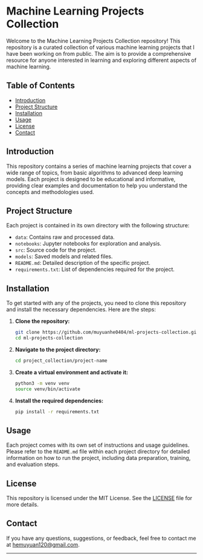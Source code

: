 # Machine Learning Projects Collection

Welcome to the Machine Learning Projects Collection repository! This repository is a curated collection of various machine learning projects that I have been working on from public. The aim is to provide a comprehensive resource for anyone interested in learning and exploring different aspects of machine learning.

## Table of Contents

- [Introduction](#introduction)
- [Project Structure](#project-structure)
- [Installation](#installation)
- [Usage](#usage)
- [License](#license)
- [Contact](#contact)

## Introduction

This repository contains a series of machine learning projects that cover a wide range of topics, from basic algorithms to advanced deep learning models. Each project is designed to be educational and informative, providing clear examples and documentation to help you understand the concepts and methodologies used.

## Project Structure

Each project is contained in its own directory with the following structure:

- `data`: Contains raw and processed data.
- `notebooks`: Jupyter notebooks for exploration and analysis.
- `src`: Source code for the project.
- `models`: Saved models and related files.
- `README.md`: Detailed description of the specific project.
- `requirements.txt`: List of dependencies required for the project.

## Installation

To get started with any of the projects, you need to clone this repository and install the necessary dependencies. Here are the steps:

1. **Clone the repository:**

    ```bash
    git clone https://github.com/muyuanhe0404/ml-projects-collection.git
    cd ml-projects-collection
    ```

2. **Navigate to the project directory:**

    ```bash
    cd project_collection/project-name
    ```

3. **Create a virtual environment and activate it:**

    ```bash
    python3 -m venv venv
    source venv/bin/activate
    ```

4. **Install the required dependencies:**

    ```bash
    pip install -r requirements.txt
    ```

## Usage

Each project comes with its own set of instructions and usage guidelines. Please refer to the `README.md` file within each project directory for detailed information on how to run the project, including data preparation, training, and evaluation steps.

## License

This repository is licensed under the MIT License. See the [LICENSE](LICENSE) file for more details.

## Contact

If you have any questions, suggestions, or feedback, feel free to contact me at [hemuyuan120@gmail.com](mailto:hemuyuan120@gmail.com).

---
